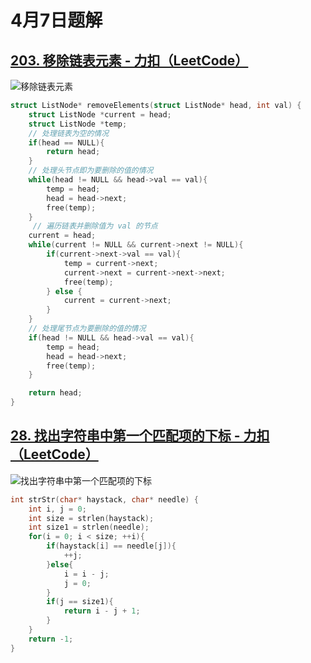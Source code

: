 # 4月7日题解

## [203. 移除链表元素 - 力扣（LeetCode）](https://leetcode.cn/problems/remove-linked-list-elements/submissions/521074378/)

![移除链表元素](https://picture-cloud-store.oss-cn-beijing.aliyuncs.com/%E7%A7%BB%E9%99%A4%E9%93%BE%E8%A1%A8%E5%85%83%E7%B4%A0.PNG)

```c
struct ListNode* removeElements(struct ListNode* head, int val) {
    struct ListNode *current = head;
    struct ListNode *temp;
    // 处理链表为空的情况
    if(head == NULL){
        return head;
    }
    // 处理头节点即为要删除的值的情况
    while(head != NULL && head->val == val){
        temp = head;
        head = head->next;
        free(temp);
    }
     // 遍历链表并删除值为 val 的节点
    current = head;
    while(current != NULL && current->next != NULL){
        if(current->next->val == val){
            temp = current->next;
            current->next = current->next->next;
            free(temp);
        } else {
            current = current->next;
        }
    }
    // 处理尾节点为要删除的值的情况
    if(head != NULL && head->val == val){
        temp = head;
        head = head->next;
        free(temp);
    }

    return head;
}
```

## [28. 找出字符串中第一个匹配项的下标 - 力扣（LeetCode）](https://leetcode.cn/problems/find-the-index-of-the-first-occurrence-in-a-string/submissions/521083208/)

![找出字符串中第一个匹配项的下标](https://picture-cloud-store.oss-cn-beijing.aliyuncs.com/%E6%89%BE%E5%87%BA%E5%AD%97%E7%AC%A6%E4%B8%B2%E4%B8%AD%E7%AC%AC%E4%B8%80%E4%B8%AA%E5%8C%B9%E9%85%8D%E9%A1%B9%E7%9A%84%E4%B8%8B%E6%A0%87.PNG)

```c
int strStr(char* haystack, char* needle) {
    int i, j = 0;
    int size = strlen(haystack);
    int size1 = strlen(needle);
    for(i = 0; i < size; ++i){
        if(haystack[i] == needle[j]){
            ++j;
        }else{
            i = i - j;
            j = 0;
        }
        if(j == size1){
            return i - j + 1;
        }
    }
    return -1;
}
```

